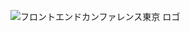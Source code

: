 ![フロントエンドカンファレンス東京 ロゴ](https://github.com/user-attachments/assets/25341022-748d-46a6-8bf9-4b0a6db7e5f3)
